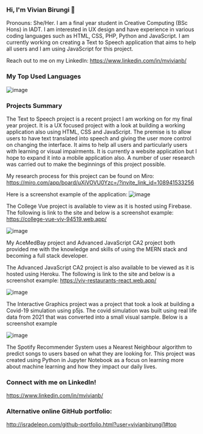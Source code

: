 ### Hi, I'm Vivian Birungi 👋

Pronouns: She/Her.
I am a final year student in Creative Computing (BSc Hons) in IADT. I am interested in UX design and have experience in various coding languages such as HTML, CSS, PHP, Python and JavaScript. I am currently working on  creating a Text to Speech application that aims to help all users and I am using JavaScript for this project.

Reach out to me on my LinkedIn: https://www.linkedin.com/in/mvivianb/

### My Top Used Languages
![image](https://user-images.githubusercontent.com/48013221/156943906-6b3216e9-571d-401f-b21e-cc271ddf91be.png)

### Projects Summary
The Text to Speech project is a recent project I am working on for my final year project. It is a UX focused project with a look at building a working application also using HTML, CSS and JavaScript. The premise is to allow users to have text translated into speech and giving the user more control on changing the interface. It aims to help all users and particularly users with learning or visual impairments. It is currently a website application but I hope to expand it into a mobile application also. A number of user research was carried out to make the beginnings of this project possible.

My research process for this project can be found on Miro:
https://miro.com/app/board/uXjVOVU0Yzc=/?invite_link_id=108941533256

Here is a screenshot example of the application:
![image](https://user-images.githubusercontent.com/48013221/156958628-76b660d2-dc65-4e11-83f4-16672c814fe6.png)

The College Vue project is available to view as it is hosted using Firebase. The following is link to the site and below is a screenshot example:
https://college-vue-viv-94519.web.app/

![image](https://user-images.githubusercontent.com/48013221/156958316-2f3cbae9-c938-4efa-96c3-2e69e5b66f94.png)

My AceMedBay project and Advanced JavaScript CA2 project both provided me with the knowledge and skills of using the MERN stack and becoming a full stack developer.

The Advanced JavaScript CA2 project is also available to be viewed as it is hosted using Heroku. The following is link to the site and below is a screenshot example:
https://viv-restaurants-react.web.app/

![image](https://user-images.githubusercontent.com/48013221/156958377-4678de90-5abe-4dd9-a7ae-3ca5ed448ee1.png)

The Interactive Graphics project was a project that took a look at building a Covid-19 simulation using p5js. The covid simulation was built using real life data from 2021 that was converted into a small visual sample. Below is a screenshot example

![image](https://user-images.githubusercontent.com/48013221/156958402-4f850e40-0d6a-410a-b885-018a6b24f5a6.png)

The Spotify Recommender System uses a Nearest Neighbour algorithm to predict songs to users based on what they are looking for. This project was created using Python in Jupyter Notebook as a focus on learning more about machine learning and how they impact our daily lives.

### Connect with me on LinkedIn!
https://www.linkedin.com/in/mvivianb/

### Alternative online GitHub portfolio:
http://isradeleon.com/github-portfolio.html?user=vivianbirungi1#top
